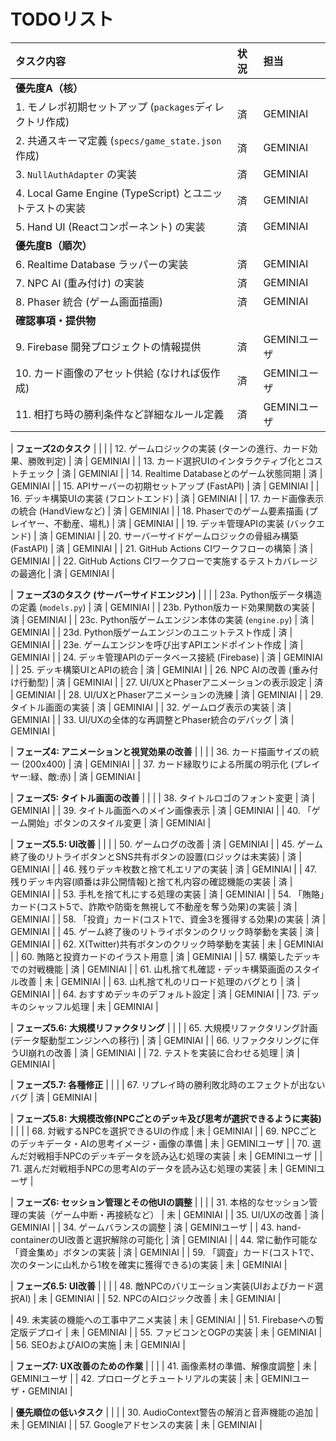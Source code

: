 # TODOリスト

| タスク内容 | 状況 | 担当 |
| :--- | :--- | :--- |
| **優先度A（核）** | | |
| 1. モノレポ初期セットアップ (`packages`ディレクトリ作成) | 済 | GEMINIAI |
| 2. 共通スキーマ定義 (`specs/game_state.json`作成) | 済 | GEMINIAI |
| 3. `NullAuthAdapter` の実装 | 済 | GEMINIAI |
| 4. Local Game Engine (TypeScript) とユニットテストの実装 | 済 | GEMINIAI |
| 5. Hand UI (Reactコンポーネント) の実装 | 済 | GEMINIAI |
| **優先度B（順次）** | | |
| 6. Realtime Database ラッパーの実装 | 済 | GEMINIAI |
| 7. NPC AI (重み付け) の実装 | 済 | GEMINIAI |
| 8. Phaser 統合 (ゲーム画面描画) | 済 | GEMINIAI |
| **確認事項・提供物** | | |
| 9. Firebase 開発プロジェクトの情報提供 | 済 | GEMINIユーザ |
| 10. カード画像のアセット供給 (なければ仮作成) | 済 | GEMINIユーザ |
| 11. 相打ち時の勝利条件など詳細なルール定義 | 済 | GEMINIユーザ |

| **フェーズ2のタスク** | | |
| 12. ゲームロジックの実装 (ターンの進行、カード効果、勝敗判定) | 済 | GEMINIAI |
| 13. カード選択UIのインタラクティブ化とコストチェック | 済 | GEMINIAI |
| 14. Realtime Databaseとのゲーム状態同期 | 済 | GEMINIAI |
| 15. APIサーバーの初期セットアップ (FastAPI) | 済 | GEMINIAI |
| 16. デッキ構築UIの実装 (フロントエンド) | 済 | GEMINIAI |
| 17. カード画像表示の統合 (HandViewなど) | 済 | GEMINIAI |
| 18. Phaserでのゲーム要素描画 (プレイヤー、不動産、場札) | 済 | GEMINIAI |
| 19. デッキ管理APIの実装 (バックエンド) | 済 | GEMINIAI |
| 20. サーバーサイドゲームロジックの骨組み構築 (FastAPI) | 済 | GEMINIAI |
| 21. GitHub Actions CIワークフローの構築 | 済 | GEMINIAI |
| 22. GitHub Actions CIワークフローで実施するテストカバレージの最適化 | 済 | GEMINIAI |

| **フェーズ3のタスク (サーバーサイドエンジン)** | | |
| 23a. Python版データ構造の定義 (`models.py`) | 済 | GEMINIAI |
| 23b. Python版カード効果関数の実装 | 済 | GEMINIAI |
| 23c. Python版ゲームエンジン本体の実装 (`engine.py`) | 済 | GEMINIAI |
| 23d. Python版ゲームエンジンのユニットテスト作成 | 済 | GEMINIAI |
| 23e. ゲームエンジンを呼び出すAPIエンドポイント作成 | 済 | GEMINIAI |
| 24. デッキ管理APIのデータベース接続 (Firebase) | 済 | GEMINIAI |
| 25. デッキ構築UIとAPIの統合 | 済 | GEMINIAI |
| 26. NPC AIの改善 (重み付け行動型) | 済 | GEMINIAI |
| 27. UI/UXとPhaserアニメーションの表示設定 | 済 | GEMINIAI |
| 28. UI/UXとPhaserアニメーションの洗練 | 済 | GEMINIAI |
| 29. タイトル画面の実装 | 済 | GEMINIAI |
| 32. ゲームログ表示の実装 | 済 | GEMINIAI |
| 33. UI/UXの全体的な再調整とPhaser統合のデバッグ | 済 | GEMINIAI |


| **フェーズ4: アニメーションと視覚効果の改善** | | |
| 36. カード描画サイズの統一 (200x400) | 済 | GEMINIAI |
| 37. カード縁取りによる所属の明示化 (プレイヤー:緑、敵:赤) | 済 | GEMINIAI |

| **フェーズ5: タイトル画面の改善** | | |
| 38. タイトルロゴのフォント変更 | 済 | GEMINIAI |
| 39. タイトル画面へのメイン画像表示 | 済 | GEMINIAI |
| 40. 「ゲーム開始」ボタンのスタイル変更 | 済 | GEMINIAI |

| **フェーズ5.5: UI改善** | | |
| 50. ゲームログの改善 | 済 | GEMINIAI |
| 45. ゲーム終了後のリトライボタンとSNS共有ボタンの設置(ロジックは未実装) | 済 | GEMINIAI |
| 46. 残りデッキ枚数と捨て札エリアの実装 | 済 | GEMINIAI |
| 47. 残りデッキ内容(順番は非公開情報)と捨て札内容の確認機能の実装 | 済 | GEMINIAI |
| 53. 手札を捨て札にする処理の実装 | 済 | GEMINIAI |
| 54. 「賄賂」カード(コスト5で、詐欺や防衛を無視して不動産を奪う効果)の実装 | 済 | GEMINIAI |
| 58. 「投資」カード(コスト1で、資金3を獲得する効果)の実装 | 済 | GEMINIAI |
| 45. ゲーム終了後のリトライボタンのクリック時挙動を実装 | 済 | GEMINIAI |
| 62. X(Twitter)共有ボタンのクリック時挙動を実装 | 未 | GEMINIAI |
| 60. 賄賂と投資カードのイラスト用意 | 済 | GEMINIAI |
| 57. 構築したデッキでの対戦機能 | 済 | GEMINIAI |
| 61. 山札捨て札確認・デッキ構築画面のスタイル改善 | 未 | GEMINIAI |
| 63. 山札捨て札のリロード処理のバグとり | 済 | GEMINIAI |
| 64. おすすめデッキのデフォルト設定 | 済 | GEMINIAI |
| 73. デッキのシャッフル処理 | 未 | GEMINIAI |

| **フェーズ5.6: 大規模リファクタリング** | | |
| 65. 大規模リファクタリング計画 (データ駆動型エンジンへの移行) | 済 | GEMINIAI | 
| 66. リファクタリングに伴うUI崩れの改善 | 済 | GEMINIAI | 
| 72. テストを実装に合わせる処理 | 済 | GEMINIAI | 


| **フェーズ5.7: 各種修正** | | |
| 67. リプレイ時の勝利敗北時のエフェクトが出ないバグ | 済 | GEMINIAI | 


| **フェーズ5.8: 大規模改修(NPCごとのデッキ及び思考が選択できるように実装)** | | |
| 68. 対戦するNPCを選択できるUIの作成 | 未 | GEMINIAI | 
| 69. NPCごとのデッキデータ・AIの思考イメージ・画像の準備 | 未 | GEMINIユーザ | 
| 70. 選んだ対戦相手NPCのデッキデータを読み込む処理の実装 | 未 | GEMINIユーザ | 
| 71. 選んだ対戦相手NPCの思考AIのデータを読み込む処理の実装 | 未 | GEMINIユーザ |

| **フェーズ6: セッション管理とその他UIの調整** | | |
| 31. 本格的なセッション管理の実装（ゲーム中断・再接続など） | 未 | GEMINIAI |
| 35. UI/UXの改善 | 済 | GEMINIAI |
| 34. ゲームバランスの調整 | 済 | GEMINIユーザ |
| 43. hand-containerのUI改善と選択解除の可能化 | 済 | GEMINIAI |
| 44. 常に動作可能な「資金集め」ボタンの実装 | 済 | GEMINIAI |
| 59. 「調査」カード(コスト1で、次のターンに山札から1枚を確実に獲得できる)の実装 | 未 | GEMINIAI |


| **フェーズ6.5: UI改善** | | |
| 48. 敵NPCのバリエーション実装(UIおよびカード選択AI) | 未 | GEMINIAI |
| 52. NPCのAIロジック改善 | 未 | GEMINIAI |

| 49. 未実装の機能への工事中アニメ実装 | 未 | GEMINIAI |
| 51. Firebaseへの暫定版デプロイ | 未 | GEMINIAI |
| 55. ファビコンとOGPの実装 | 未 | GEMINIAI |
| 56. SEOおよびAIOの実施 | 未 | GEMINIAI |


| **フェーズ7: UX改善のための作業** | | |
| 41. 画像素材の準備、解像度調整 | 未 | GEMINIユーザ |
| 42. プロローグとチュートリアルの実装 | 未 | GEMINIユーザ・GEMINIAI |

| **優先順位の低いタスク** | | |
| 30. AudioContext警告の解消と音声機能の追加 | 未 | GEMINIAI |
| 57. Googleアドセンスの実装 | 未 | GEMINIAI |
